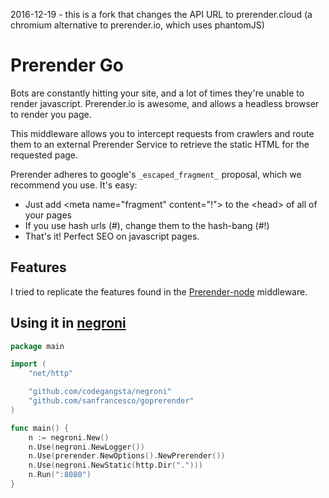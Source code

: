 2016-12-19 - this is a fork that changes the API URL to prerender.cloud (a chromium alternative to prerender.io, which uses phantomJS)

Prerender Go
===========================

Bots are constantly hitting your site, and a lot of times they're unable to render
javascript.  Prerender.io is awesome, and allows a headless browser to render you
page.

This middleware allows you to intercept requests from crawlers and route them
to an external Prerender Service to retrieve the static HTML for the requested page.

Prerender adheres to google's `_escaped_fragment_` proposal, which we recommend you use. It's easy:
- Just add &lt;meta name="fragment" content="!"> to the &lt;head> of all of your pages
- If you use hash urls (#), change them to the hash-bang (#!)
- That's it! Perfect SEO on javascript pages.

## Features
I tried to replicate the features found in the [Prerender-node](https://github.com/prerender/prerender-node/)
middleware.

## Using it in [negroni](https://github.com/codegangsta/negroni)
``` go
package main

import (
	"net/http"

	"github.com/codegangsta/negroni"
	"github.com/sanfrancesco/goprerender"
)

func main() {
	n := negroni.New()
	n.Use(negroni.NewLogger())
	n.Use(prerender.NewOptions().NewPrerender())
	n.Use(negroni.NewStatic(http.Dir(".")))
	n.Run(":8080")
}

```

